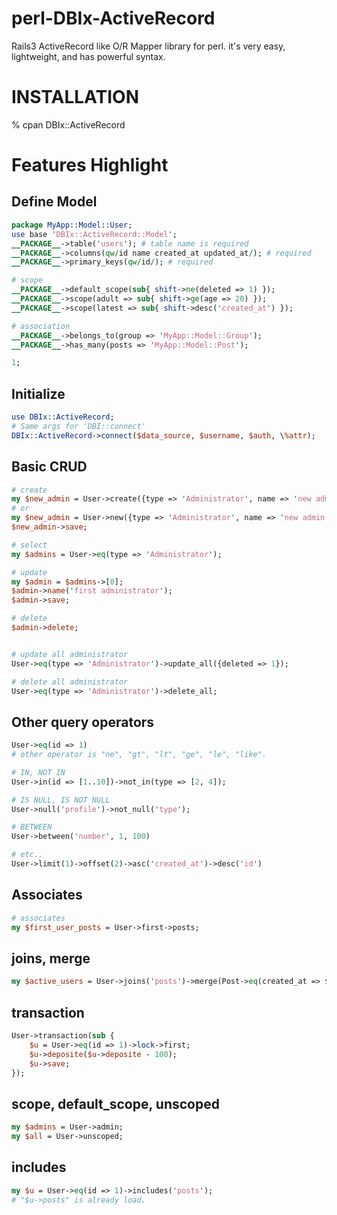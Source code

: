 perl-DBIx-ActiveRecord
======================

Rails3 ActiveRecord like O/R Mapper library for perl.
it's very easy, lightweight, and has powerful syntax.

INSTALLATION
============

  % cpan DBIx::ActiveRecord


Features Highlight
==================

Define Model
--
```perl:MyApp/Model/User.pm
package MyApp::Model::User;
use base 'DBIx::ActiveRecord::Model';
__PACKAGE__->table('users'); # table name is required
__PACKAGE__->columns(qw/id name created_at updated_at/); # required
__PACKAGE__->primary_keys(qw/id/); # required

# scope
__PACKAGE__->default_scope(sub{ shift->ne(deleted => 1) });
__PACKAGE__->scope(adult => sub{ shift->ge(age => 20) });
__PACKAGE__->scope(latest => sub{ shift->desc('created_at') });

# association
__PACKAGE__->belongs_to(group => 'MyApp::Model::Group');
__PACKAGE__->has_many(posts => 'MyApp::Model::Post');

1;
```

Initialize
--
```perl
use DBIx::ActiveRecord;
# Same args for 'DBI::connect'
DBIx::ActiveRecord->connect($data_source, $username, $auth, \%attr);
```

Basic CRUD
--
```perl
# create
my $new_admin = User->create({type => 'Administrator', name => 'new admin'});
# or
my $new_admin = User->new({type => 'Administrator', name => 'new admin'});
$new_admin->save;

# select
my $admins = User->eq(type => 'Administrator');

# update
my $admin = $admins->[0];
$admin->name('first administrator');
$admin->save;

# delete
$admin->delete;


# update all administrator
User->eq(type => 'Administrator')->update_all({deleted => 1});

# delete all administrator
User->eq(type => 'Administrator')->delete_all;
```

Other query operators
--
```perl
User->eq(id => 1)
# other operator is "ne", "gt", "lt", "ge", "le", "like".

# IN, NOT IN
User->in(id => [1..10])->not_in(type => [2, 4]);

# IS NULL, IS NOT NULL
User->null('profile')->not_null('type');

# BETWEEN
User->between('number', 1, 100)

# etc..
User->limit(1)->offset(2)->asc('created_at')->desc('id')
```

Associates
--
```perl
# associates
my $first_user_posts = User->first->posts;
```


joins, merge
--
```perl
my $active_users = User->joins('posts')->merge(Post->eq(created_at => $today));
```

transaction
--
```perl
User->transaction(sub {
    $u = User->eq(id => 1)->lock->first;
    $u->deposite($u->deposite - 100);
    $u->save;
});
```


scope, default_scope, unscoped
--
```perl
my $admins = User->admin;
my $all = User->unscoped;
```

includes
--
```perl
my $u = User->eq(id => 1)->includes('posts');
# "$u->posts" is already load.
```

